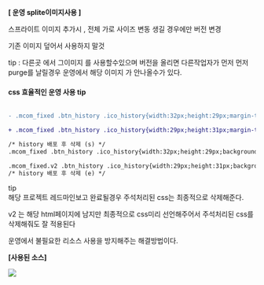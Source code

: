  **[ 운영 splite이미지사용 ]**

 스프라이트 이미지 추가시 , 전체 가로 사이즈 변동 생길 경우에만 버전 변경 

 기존 이미지 덮어서 사용하지 말것 

tip : 다른곳 에서 그이미지 를 사용할수있으며 버전을 올리면 다른작업자가 먼저 먼저 purge를 날릴경우  운영에서 해당 이미지 가 안나올수가 있다.




#### css 효율적인 운영 사용 tip 


```diff

- .mcom_fixed .btn_history .ico_history{width:32px;height:29px;margin-top:6px;background-position:-60px -215px} 

+ .mcom_fixed .btn_history .ico_history{width:29px;height:31px;margin-top:6px;background-position:-97px -215px}

/* history 배포 후 삭제 (s) */
.mcom_fixed .btn_history .ico_history{width:32px;height:29px;background-position:-60px -215px} /* 기존 CSS 수정 전!  (css방어용 코드) */

.mcom_fixed.v2 .btn_history .ico_history{width:29px;height:31px;background-position:-98px -215px} /* .v2 타고 바뀔 CSS */
/* history 배포 후 삭제 (e) */
```

tip  
해당 프로젝트 레드마인보고 완료될경우 주석처리된 css는 최종적으로 삭제해준다.

v2 는 해당 html페이지에 남지만 최종적으로 css미리 선언해주어서 주석처리된 css를 삭제해줘도 잘 적용된다

운영에서 불필요한 리소스 사용을 방지해주는 해결방법이다.



**[사용된 소스]**

<img src="http://cpbest.kr/study/images/case01.gif">
